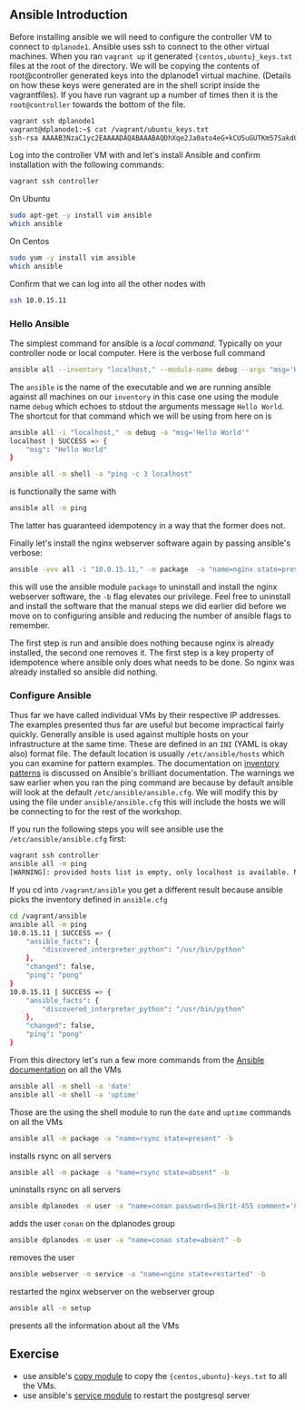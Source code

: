 ## Ansible Introduction

Before installing ansible we will need to configure the controller VM to connect to `dplanode1`. Ansible uses ssh to connect to the other virtual machines. When you ran `vagrant up` it generated `{centos,ubuntu}_keys.txt` files at the root of the directory. We will be copying the contents of root@controller generated keys into the dplanode1 virtual machine. (Details on how these keys were generated are in the shell script inside the vagrantfiles). If you have run vagrant up a number of times then it is the `root@controller` towards the bottom of the file.

```bash
vagrant ssh dplanode1
vagrant@dplanode1:~$ cat /vagrant/ubuntu_keys.txt
ssh-rsa AAAAB3NzaC1yc2EAAAADAQABAAABAQDhXqe2Ja0ato4eG+kCUSuGUTKm57SakdQGO7k0lJHJYgUU0QUB/IByhvA2teiJj2+F3WgiU3Pl9U/QCvTMswRGTcvjEFvGPOGJZfVCiQ+L8zQa9QM1f11tSAXM3mqIIPFUVNHqp42F8w04Q10rVw21eCVXoNSGQzbUIPRyMmHEq6ZDOUwGeH7l0aXzr70tu85XcL5jnoh7adb1y3GAMT7SkESsg05lzs7EpzYMBR+/vwT8YOiqOUScnOhiMJwX1ae2Ztw7rDPh2aoDmXHtF5B5hPmzMN8rlv6yCbDEEvIWhJtD4/B0j+GPpQKWyXrryQHuFu++3634Ck1B1c3eEDaX root@controller
```

Log into the controller VM with and let's install Ansible and confirm installation with the following commands:

```bash
vagrant ssh controller
```

On Ubuntu

```bash
sudo apt-get -y install vim ansible
which ansible
```

On Centos

```bash
sudo yum -y install vim ansible
which ansible
```

Confirm that we can log into all the other nodes with 

```bash
ssh 10.0.15.11
```

### Hello Ansible

The simplest command for ansible is a *local command.* Typically on your controller node or local computer. Here is the verbose full command

```bash
ansible all --inventory "localhost," --module-name debug --args "msg='Hello World'"
```

The `ansible` is the name of the executable and we are running ansible against all machines on our `inventory` in this case one using the module name `debug` which echoes to stdout the arguments message `Hello World`. The shortcut for that command which we will be using from here on is

```bash
ansible all -i "localhost," -m debug -a "msg='Hello World'"
localhost | SUCCESS => {
    "msg": "Hello World"
}
```


```bash
ansible all -m shell -a "ping -c 3 localhost"
```

is functionally the same with

```bash
ansible all -m ping
```

The latter has guaranteed idempotency in a way that the former does not. 

Finally let's install the nginx webserver software again by passing ansible's verbose:

```bash
ansible -vvv all -i "10.0.15.11," -m package  -a "name=nginx state=present" -b
```

this will use the ansible module `package` to uninstall and install the nginx webserver software, the `-b` flag elevates our privilege. Feel free to uninstall and install the software that the manual steps we did earlier did before we move on to configuring ansible and reducing the number of ansible flags to remember.

The first step is run and ansible does nothing because nginx is already installed, the second one removes it. The first step is a key property of idempotence where ansible only does what needs to be done. So nginx was already installed so ansible did nothing.

### Configure Ansible

Thus far we have called individual VMs by their respective IP addresses. The examples presented thus far are useful but become impractical fairly quickly. Generally ansible is used against multiple hosts on your infrastructure at the same time. These are defined in an `INI` (YAML is okay also) format file. The default location is usually `/etc/ansible/hosts` which you can examine for pattern examples. The documentation on [inventory patterns](https://docs.ansible.com/ansible/latest/user_guide/intro_inventory.html#intro-inventory) is discussed on Ansible's brilliant documentation. The warnings we saw earlier when you ran the ping command are because by default ansible will look at the default `/etc/ansible/ansible.cfg`. We will modify this by using the file under `ansible/ansible.cfg` this will include the hosts we will be connecting to for the rest of the workshop.

If you run the following steps you will see ansible use the `/etc/ansible/ansible.cfg` first:

```bash
vagrant ssh controller
ansible all -m ping
[WARNING]: provided hosts list is empty, only localhost is available. Note that the implicit localhost does not match 'all'
```

If you cd into `/vagrant/ansible` you get a different result because ansible picks the inventory defined in `ansible.cfg`

```bash
cd /vagrant/ansible
ansible all -m ping
10.0.15.11 | SUCCESS => {
    "ansible_facts": {
        "discovered_interpreter_python": "/usr/bin/python"
    },
    "changed": false,
    "ping": "pong"
}
10.0.15.11 | SUCCESS => {
    "ansible_facts": {
        "discovered_interpreter_python": "/usr/bin/python"
    },
    "changed": false,
    "ping": "pong"
}
```

From this directory let's run a few more commands from the [Ansible documentation](https://docs.ansible.com/ansible/latest/user_guide/intro_adhoc.html) on all the VMs

```bash
ansible all -m shell -a 'date'
ansible all -m shell -a 'uptime'
```
Those are the using the shell module to run the `date` and `uptime` commands on all the VMs

```bash
ansible all -m package -a "name=rsync state=present" -b
```
installs rsync on all servers

```bash
ansible all -m package -a "name=rsync state=absent" -b
```
uninstalls rsync on all servers

```bash
ansible dplanodes -m user -a "name=conan password=s3kr1t-455 comment='Conan theDeployer'" -b
```
adds the user `conan` on the dplanodes group

```bash
ansible dplanodes -m user -a "name=conan state=absent" -b
```
removes the user
```bash
ansible webserver -m service -a "name=nginx state=restarted" -b
```
restarted the nginx webserver on the webserver group
```bash
ansible all -m setup
```
presents all the information about all the VMs

## Exercise

* use ansible's [copy module](https://docs.ansible.com/ansible/latest/modules/copy_module.html) to copy the `{centos,ubuntu}-keys.txt` to all the VMs.
* use ansible's [service module](https://docs.ansible.com/ansible/latest/modules/service_module.html) to restart the postgresql server

